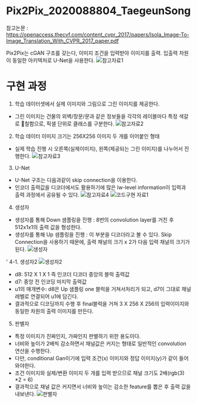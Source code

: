 
# Pix2Pix_2020088804_TaegeunSong
참고논문 : https://openaccess.thecvf.com/content_cvpr_2017/papers/Isola_Image-To-Image_Translation_With_CVPR_2017_paper.pdf

Pix2Pix는 cGAN 구조를 갖는다, 이미지 조건을 입력받아 이미지를 출력. 입출력 차원이 동일한 아키텍처로 U-Net을 사용한다.
![참고자료1](https://github.com/HY-AI2-Projects/Pix2Pix_2020088804_TaegeunSong/assets/110830754/2935d152-d694-4c42-8491-d1984ef245e7)


# 구현 과정
1. 학습 데이터셋에서 실제 이미지와 그림으로 그린 이미지를 제공한다.
- 그린 이미지는 건물의 외벽/창문/문과 같은 정보들을 각각의 레이블마다 특정 색갈로 칠함으로, 픽셀 단위로 클래스를 구분한다.
![참고자료2](https://github.com/HY-AI2-Projects/Pix2Pix_2020088804_TaegeunSong/assets/110830754/7a9b2ac5-8059-41bb-b6f9-23951a7f2775)


2. 학습 데이터 이미지 크기는 256X256 이미지 두 개를 이어붙인 형태
- 실제 학습 진행 시 오른쪽(실제이미지), 왼쪽(제공되는 그린 이미지)를 나누어서 진행한다.
![참고자료3](https://github.com/HY-AI2-Projects/Pix2Pix_2020088804_TaegeunSong/assets/110830754/6f27da20-7739-4bb9-a7f9-361eb0ee9a33)

3. U-Net
- U-Net 구조는 다음과같이 skip connection을 이용한다.
- 인코더 출력값을 디코더에서도 활용하기에 많은 lw-level information이 입력과 출력 과정에서 공유될 수 있다.
![참고자료4](https://github.com/HY-AI2-Projects/Pix2Pix_2020088804_TaegeunSong/assets/110830754/d7aa7099-b0e4-425e-aa2f-61fd345b1e19)
![코드구현 자료1](https://github.com/HY-AI2-Projects/Pix2Pix_2020088804_TaegeunSong/assets/110830754/e0cf76bd-45d5-469b-b95b-cbb9593b0f37)


4. 생성자
- 생성자를 통해 Down 샘플링을 진행 : 8번의 convolution layer를 거친 후  512x1x1의 출력 값을 형성한다.
- 생성자를 통해 Up 샘플링을 진행 : 이 부분을 디코더라고 볼 수 있다. Skip Connection을 사용하기 때문에, 출력 채널의 크기 x 2가 다음 입력 채널의 크기가 된다.
![생성자](https://github.com/HY-AI2-Projects/Pix2Pix_2020088804_TaegeunSong/assets/110830754/f6719bb5-bb2d-4f80-a118-2340c3f6e13c)

'
4-1. 생성자2
![생성자2](https://github.com/HY-AI2-Projects/Pix2Pix_2020088804_TaegeunSong/assets/110830754/36fed8c2-3082-4cf1-991d-5b214502d9d0)
- d8: 512 X 1 X 1 즉 인코더 디코더 중앙의 블럭 출력값
- d7: 중앙 전 인코딩 마지막 출력값
- u1의 매개변수: d8은 Up 샘플링 one 블럭을 거쳐서처리가 되고, d7이 그대로 채널 레벨로 연결되어 u1에 담긴다.
- 결과적으로 디코딩까지 수행 후 final블럭을 거쳐 3 X 256 X 256의 입력이미지와 동일한 차원의 출력 이미지를 만든다.

5. 판별자
- 특정 이미지가 진짜인지, 가짜인지 판별하기 위한 용도이다.
- 너비와 높이가 2배씩 감소하면서 채널값은 커지는 형태로 일반적인 convolution 연산을 수행한다.
- 다만, conditional Gan이기에 입력 조건(x) 이미지와 정답 이미지(y)가 같이 들어와야한다.
- 조건 이미지와 실제/변환 이미지 두 개를 입력 받으므로 채널 크기도 2배(rgb(3) *2 = 6)
- 결과적으로 채널 값은 커지면서 너비와 높이는 감소한 feature를 뽑은 후 출력 값을 내보낸다.
![판별자](https://github.com/HY-AI2-Projects/Pix2Pix_2020088804_TaegeunSong/assets/110830754/8e8188e5-a34d-412e-98a9-9dcec806df40)








  

